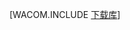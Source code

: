 <properties linkid="java-download-linux" urlDisplayName="Download for Linux" pageTitle="Download the Azure SDK for Java (Linux)" metaKeywords="Azure SDK Java, Azure Java Maven, Azure Maven, Azure plugin for Eclipse, Azure Eclipse Java" description="Download the Azure SDK for Java. Code is provided if you are set up to use Maven for build." metaCanonical="" disqusComments="1" umbracoNaviHide="1" services="" documentationCenter="Java" title="Download the Azure SDK for Java" authors="robmcm" solutions="" manager="wpickett" editor="mollybos" scriptId="" videoId="" />

[WACOM.INCLUDE [下载库](../includes/download_libraries.md)]

